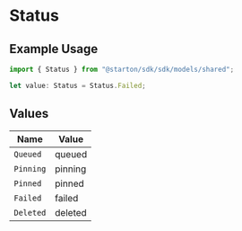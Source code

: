 # Status

## Example Usage

```typescript
import { Status } from "@starton/sdk/sdk/models/shared";

let value: Status = Status.Failed;
```

## Values

| Name      | Value     |
| --------- | --------- |
| `Queued`  | queued    |
| `Pinning` | pinning   |
| `Pinned`  | pinned    |
| `Failed`  | failed    |
| `Deleted` | deleted   |
